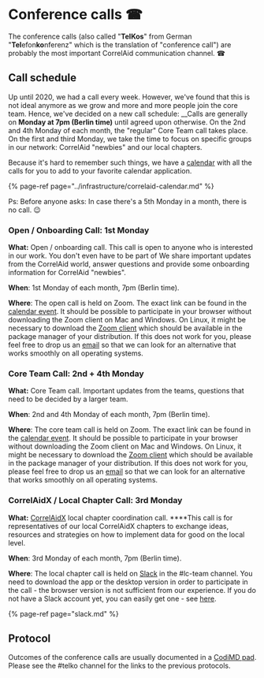# Conference calls  ​☎

The conference calls \(also called "**TelKos**" from German "**Tel**efon**ko**nferenz" which is the translation of "conference call"\) are probably the most important CorrelAid communication channel. ☎ 

## Call schedule

Up until 2020, we had a call every week. However, we've found that this is not ideal anymore as we grow and more and more people join the core team. Hence, we've decided on a new call schedule: __Calls are generally on **Monday at 7pm \(Berlin time\)** until agreed upon otherwise. On the 2nd and 4th Monday of each month, the "regular" Core Team call takes place. On the first and third Monday, we take the time to focus on specific groups in our network: CorrelAid "newbies" and our local chapters. 

Because it's hard to remember such things, we have a [calendar](../infrastructure/correlaid-calendar.md) with all the calls for you to add to your favorite calendar application.

{% page-ref page="../infrastructure/correlaid-calendar.md" %}

Ps: Before anyone asks: In case there's a 5th Monday in a month, there is no call. 😉 

### Open / Onboarding Call: 1st Monday

**What:** Open / onboarding call. This call is open to anyone who is interested in our work. You don't even have to be part of We share important updates from the CorrelAid world, answer questions and provide some onboarding information for CorrelAid "newbies". 

**When**: 1st Monday of each  month, 7pm \(Berlin time\).

**Where**: The open call is held on Zoom. The exact link can be found in the [calendar event](https://outlook.office365.com/calendar/published/57caf27cdaf24aa3990ca496bd154ded@correlaid.onmicrosoft.com/e9bfdffe05e9417e9ecbb7b9d3168b4215317299690507860520/calendar.html). It should be possible to participate in your browser without downloading the Zoom client on Mac and Windows. On Linux, it might be necessary to download the [Zoom client](https://support.zoom.us/hc/en-us/articles/204206269-Installing-Zoom-on-Linux) which should be available in the package manager of your distribution. If this does not work for you, please feel free to drop us an [email](mailto:frie.p@correlaid.org) so that we can look for an alternative that works smoothly on all operating systems. 

### Core Team Call: 2nd + 4th Monday

**What:** Core Team call. Important updates from the teams, questions that need to be decided by a larger team. 

**When**: 2nd and 4th Monday of each  month, 7pm \(Berlin time\).

**Where**: The core team call is held on Zoom. The exact link can be found in the [calendar event](https://outlook.office365.com/calendar/published/57caf27cdaf24aa3990ca496bd154ded@correlaid.onmicrosoft.com/e9bfdffe05e9417e9ecbb7b9d3168b4215317299690507860520/calendar.html). It should be possible to participate in your browser without downloading the Zoom client on Mac and Windows. On Linux, it might be necessary to download the [Zoom client](https://support.zoom.us/hc/en-us/articles/204206269-Installing-Zoom-on-Linux) which should be available in the package manager of your distribution. If this does not work for you, please feel free to drop us an [email](mailto:frie.p@correlaid.org) so that we can look for an alternative that works smoothly on all operating systems. 

### CorrelAidX / Local Chapter Call: 3rd Monday

**What:** [CorrelAidX](../../correlaidx-manual/what-is-correlaidx.md) local chapter coordination call. ****This call is for representatives of our local CorrelAidX chapters to exchange ideas, resources and strategies on how to implement data for good on the local level. 

**When**: 3rd Monday of each month, 7pm \(Berlin time\).

**Where**: The local chapter call is held on [Slack](../faq.md#everything-seems-to-be-on-slack-how-do-i-get-on-there) in the \#lc-team channel. You need to download the app or the desktop version in order to participate in the call - the browser version is not sufficient from our experience. If you do not have a Slack account yet, you can easily get one - see [here](../faq.md#everything-seems-to-be-on-slack-how-do-i-get-on-there).

{% page-ref page="slack.md" %}



## Protocol 

Outcomes of the conference calls are usually documented in a [CodiMD pad](../infrastructure/codimd.md). Please see the \#telko channel for the links to the previous protocols. 

